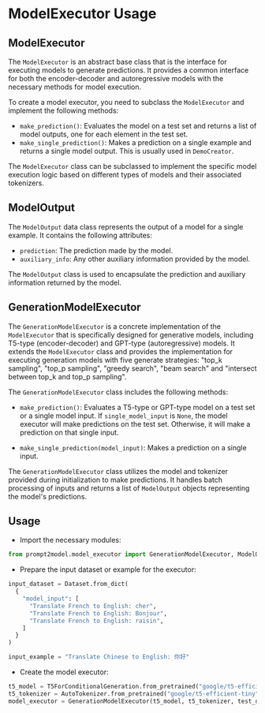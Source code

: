 # ModelExecutor Usage

## ModelExecutor

The `ModelExecutor` is an abstract base class that is the interface for
executing models to generate predictions. It provides a common interface for
both the encoder-decoder and autoregressive models with the necessary
methods for model execution.

To create a model executor, you need to subclass the `ModelExecutor` and
implement the following methods:

- `make_prediction()`: Evaluates the model on a test set and returns a list of
model outputs, one for each element in the test set.
- `make_single_prediction()`: Makes a prediction on a single example
and returns a single model output. This is usually used in `DemoCreator`.

The `ModelExecutor` class can be subclassed to implement the specific model
execution logic based on different types of models and their associated
tokenizers.

## ModelOutput

The `ModelOutput` data class represents the output of a model for a single
example. It contains the following attributes:

- `prediction`: The prediction made by the model.
- `auxiliary_info`: Any other auxiliary information provided by the model.

The `ModelOutput` class is used to encapsulate the prediction and
auxiliary information returned by the model.

## GenerationModelExecutor

The `GenerationModelExecutor` is a concrete implementation of the
`ModelExecutor` that is specifically designed for generative models,
including T5-type (encoder-decoder) and GPT-type (autoregressive)
models. It extends the `ModelExecutor` class and provides
the implementation for executing generation models with five generate
strategies: "top_k sampling", "top_p sampling", "greedy search",
"beam search" and "intersect between top_k and top_p sampling".

The `GenerationModelExecutor` class includes the following methods:

- `make_prediction()`: Evaluates a T5-type or GPT-type
model on a test set or a single model input. If `single_model_input` is `None`,
the model executor will make predictions on the test set. Otherwise,
it will make a prediction on that single input.

- `make_single_prediction(model_input)`: Makes a prediction on a single
input.

The `GenerationModelExecutor` class utilizes the model and tokenizer provided
during initialization to make predictions. It handles batch processing of inputs
and returns a list of `ModelOutput` objects representing the model's
predictions.

## Usage

- Import the necessary modules:

```python
from prompt2model.model_executor import GenerationModelExecutor, ModelOutput
```

- Prepare the input dataset or example for the executor:

```python
input_dataset = Dataset.from_dict(
  {
    "model_input": [
      "Translate French to English: cher",
      "Translate French to English: Bonjour",
      "Translate French to English: raisin",
    ]
  }
)

input_example = "Translate Chinese to English: 你好"
```

- Create the model executor:

```python
t5_model = T5ForConditionalGeneration.from_pretrained("google/t5-efficient-tiny")
t5_tokenizer = AutoTokenizer.from_pretrained("google/t5-efficient-tiny")
model_executor = GenerationModelExecutor(t5_model, t5_tokenizer, test_dataset, "model_input")
```
